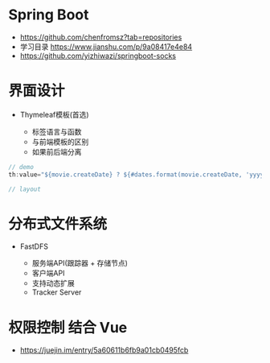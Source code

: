 # Spring Boot

- <https://github.com/chenfromsz?tab=repositories>
- 学习目录 <https://www.jianshu.com/p/9a08417e4e84>
- <https://github.com/yizhiwazi/springboot-socks>


# 界面设计

- Thymeleaf模板(首选)

  - 标签语言与函数
  - 与前端模板的区别
  - 如果前后端分离

```java
// demo
th:value="${movie.createDate} ? ${#dates.format(movie.createDate, 'yyyy-MM-dd')} : ''"

// layout
```

# 分布式文件系统

- FastDFS

  - 服务端API(跟踪器 + 存储节点)
  - 客户端API
  - 支持动态扩展
  - Tracker Server

# 权限控制 结合 Vue

- https://juejin.im/entry/5a60611b6fb9a01cb0495fcb 
